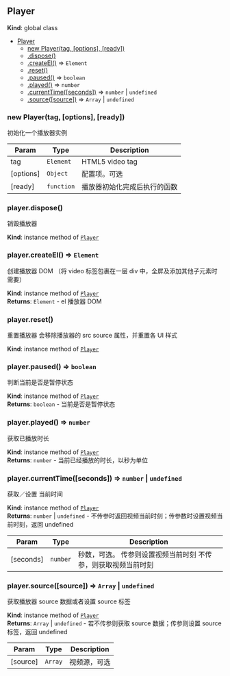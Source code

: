<a name="Player"></a>

## Player
**Kind**: global class  

* [Player](#Player)
    * [new Player(tag, [options], [ready])](#new_Player_new)
    * [.dispose()](#Player+dispose)
    * [.createEl()](#Player+createEl) ⇒ <code>Element</code>
    * [.reset()](#Player+reset)
    * [.paused()](#Player+paused) ⇒ <code>boolean</code>
    * [.played()](#Player+played) ⇒ <code>number</code>
    * [.currentTime([seconds])](#Player+currentTime) ⇒ <code>number</code> \| <code>undefined</code>
    * [.source([source])](#Player+source) ⇒ <code>Array</code> \| <code>undefined</code>

<a name="new_Player_new"></a>

### new Player(tag, [options], [ready])
初始化一个播放器实例


| Param | Type | Description |
| --- | --- | --- |
| tag | <code>Element</code> | HTML5 video tag |
| [options] | <code>Object</code> | 配置项。可选 |
| [ready] | <code>function</code> | 播放器初始化完成后执行的函数 |

<a name="Player+dispose"></a>

### player.dispose()
销毁播放器

**Kind**: instance method of [<code>Player</code>](#Player)  
<a name="Player+createEl"></a>

### player.createEl() ⇒ <code>Element</code>
创建播放器 DOM （将 video 标签包裹在一层 div 中，全屏及添加其他子元素时需要）

**Kind**: instance method of [<code>Player</code>](#Player)  
**Returns**: <code>Element</code> - el 播放器 DOM  
<a name="Player+reset"></a>

### player.reset()
重置播放器
会移除播放器的 src source 属性，并重置各 UI 样式

**Kind**: instance method of [<code>Player</code>](#Player)  
<a name="Player+paused"></a>

### player.paused() ⇒ <code>boolean</code>
判断当前是否是暂停状态

**Kind**: instance method of [<code>Player</code>](#Player)  
**Returns**: <code>boolean</code> - 当前是否是暂停状态  
<a name="Player+played"></a>

### player.played() ⇒ <code>number</code>
获取已播放时长

**Kind**: instance method of [<code>Player</code>](#Player)  
**Returns**: <code>number</code> - 当前已经播放的时长，以秒为单位  
<a name="Player+currentTime"></a>

### player.currentTime([seconds]) ⇒ <code>number</code> \| <code>undefined</code>
获取／设置 当前时间

**Kind**: instance method of [<code>Player</code>](#Player)  
**Returns**: <code>number</code> \| <code>undefined</code> - 不传参时返回视频当前时刻；传参数时设置视频当前时刻，返回 undefined  

| Param | Type | Description |
| --- | --- | --- |
| [seconds] | <code>number</code> | 秒数，可选。                  传参则设置视频当前时刻                  不传参，则获取视频当前时刻 |

<a name="Player+source"></a>

### player.source([source]) ⇒ <code>Array</code> \| <code>undefined</code>
获取播放器 source 数据或者设置 source 标签

**Kind**: instance method of [<code>Player</code>](#Player)  
**Returns**: <code>Array</code> \| <code>undefined</code> - 若不传参则获取 source 数据；传参则设置 source 标签，返回 undefined  

| Param | Type | Description |
| --- | --- | --- |
| [source] | <code>Array</code> | 视频源，可选 |

